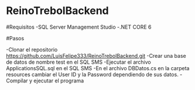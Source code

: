# ReinoTrebolBackend

#Requisitos
-SQL Server Management Studio
-.NET CORE 6

#Pasos

-Clonar el repositorio https://github.com/LuisFelipe333/ReinoTrebolBackend.git
-Crear una base de datos de nombre test en el SQL SMS
-Ejecutar el archivo ApplicationsSQL.sql en el SQL SMS
-En el archivo DBDatos.cs en la carpeta resources cambiar el User ID y la Password dependiendo de sus datos.
-Compilar y ejecutar el programa
